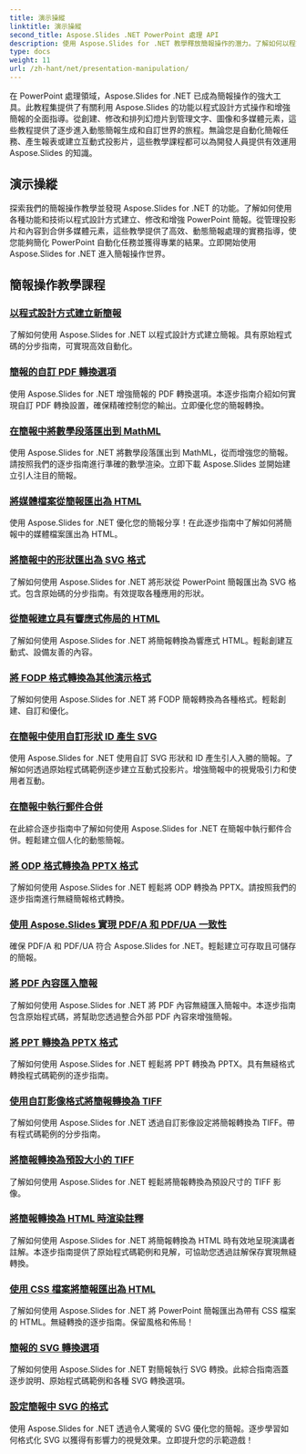 ```yaml
---
title: 演示操縱
linktitle: 演示操縱
second_title: Aspose.Slides .NET PowerPoint 處理 API
description: 使用 Aspose.Slides for .NET 教學釋放簡報操作的潛力。了解如何以程式設計方式動態建立、自訂和增強 PowerPoint 簡報。立即提升您的 PowerPoint 處理技能！
type: docs
weight: 11
url: /zh-hant/net/presentation-manipulation/
---
```

在 PowerPoint 處理領域，Aspose.Slides for .NET 已成為簡報操作的強大工具。此教程集提供了有關利用 Aspose.Slides 的功能以程式設計方式操作和增強簡報的全面指導。從創建、修改和排列幻燈片到管理文字、圖像和多媒體元素，這些教程提供了逐步進入動態簡報生成和自訂世界的旅程。無論您是自動化簡報任務、產生報表或建立互動式投影片，這些教學課程都可以為開發人員提供有效運用 Aspose.Slides 的知識。

## 演示操縱
探索我們的簡報操作教學並發現 Aspose.Slides for .NET 的功能。了解如何使用各種功能和技術以程式設計方式建立、修改和增強 PowerPoint 簡報。從管理投影片和內容到合併多媒體元素，這些教學提供了高效、動態簡報處理的實務指導，使您能夠簡化 PowerPoint 自動化任務並獲得專業的結果。立即開始使用 Aspose.Slides for .NET 進入簡報操作世界。

## 簡報操作教學課程
### [以程式設計方式建立新簡報](./create-new-presentations-programmatically/)
了解如何使用 Aspose.Slides for .NET 以程式設計方式建立簡報。具有原始程式碼的分步指南，可實現高效自動化。
### [簡報的自訂 PDF 轉換選項](./custom-pdf-conversion-options-for-presentations/)
使用 Aspose.Slides for .NET 增強簡報的 PDF 轉換選項。本逐步指南介紹如何實現自訂 PDF 轉換設置，確保精確控制您的輸出。立即優化您的簡報轉換。
### [在簡報中將數學段落匯出到 MathML](./export-math-paragraphs-to-mathml-in-presentations/)
使用 Aspose.Slides for .NET 將數學段落匯出到 MathML，從而增強您的簡報。請按照我們的逐步指南進行準確的數學渲染。立即下載 Aspose.Slides 並開始建立引人注目的簡報。
### [將媒體檔案從簡報匯出為 HTML](./export-media-files-to-html-from-presentation/)
使用 Aspose.Slides for .NET 優化您的簡報分享！在此逐步指南中了解如何將簡報中的媒體檔案匯出為 HTML。 
### [將簡報中的形狀匯出為 SVG 格式](./export-shapes-to-svg-format-from-presentation/)
了解如何使用 Aspose.Slides for .NET 將形狀從 PowerPoint 簡報匯出為 SVG 格式。包含原始碼的分步指南。有效提取各種應用的形狀。
### [從簡報建立具有響應式佈局的 HTML](./create-html-with-responsive-layout-from-presentation/)
了解如何使用 Aspose.Slides for .NET 將簡報轉換為響應式 HTML。輕鬆創建互動式、設備友善的內容。
### [將 FODP 格式轉換為其他演示格式](./convert-fodp-format-to-other-presentation-formats/)
了解如何使用 Aspose.Slides for .NET 將 FODP 簡報轉換為各種格式。輕鬆創建、自訂和優化。
### [在簡報中使用自訂形狀 ID 產生 SVG](./generate-svg-with-custom-shape-ids-in-presentations/)
使用 Aspose.Slides for .NET 使用自訂 SVG 形狀和 ID 產生引人入勝的簡報。了解如何透過原始程式碼範例逐步建立互動式投影片。增強簡報中的視覺吸引力和使用者互動。
### [在簡報中執行郵件合併](./perform-mail-merge-in-presentations/)
在此綜合逐步指南中了解如何使用 Aspose.Slides for .NET 在簡報中執行郵件合併。輕鬆建立個人化的動態簡報。
### [將 ODP 格式轉換為 PPTX 格式](./convert-odp-format-to-pptx-format/)
了解如何使用 Aspose.Slides for .NET 輕鬆將 ODP 轉換為 PPTX。請按照我們的逐步指南進行無縫簡報格式轉換。
### [使用 Aspose.Slides 實現 PDF/A 和 PDF/UA 一致性](./achieving-pdf-a-and-pdf-ua-conformance-with-aspose-slides/)
確保 PDF/A 和 PDF/UA 符合 Aspose.Slides for .NET。輕鬆建立可存取且可儲存的簡報。
### [將 PDF 內容匯入簡報](./import-pdf-content-into-presentations/)
了解如何使用 Aspose.Slides for .NET 將 PDF 內容無縫匯入簡報中。本逐步指南包含原始程式碼，將幫助您透過整合外部 PDF 內容來增強簡報。
### [將 PPT 轉換為 PPTX 格式](./convert-ppt-to-pptx-format/)
了解如何使用 Aspose.Slides for .NET 輕鬆將 PPT 轉換為 PPTX。具有無縫格式轉換程式碼範例的逐步指南。
### [使用自訂影像格式將簡報轉換為 TIFF](./convert-presentation-to-tiff-with-custom-image-format/)
了解如何使用 Aspose.Slides for .NET 透過自訂影像設定將簡報轉換為 TIFF。帶有程式碼範例的分步指南。
### [將簡報轉換為預設大小的 TIFF](./convert-presentation-to-tiff-with-default-size/)
了解如何使用 Aspose.Slides for .NET 輕鬆將簡報轉換為預設尺寸的 TIFF 影像。
### [將簡報轉換為 HTML 時渲染註釋](./render-notes-while-converting-presentation-to-html/)
了解如何使用 Aspose.Slides for .NET 將簡報轉換為 HTML 時有效地呈現演講者註解。本逐步指南提供了原始程式碼範例和見解，可協助您透過註解保存實現無縫轉換。 
### [使用 CSS 檔案將簡報匯出為 HTML](./export-presentation-to-html-with-css-files/)
了解如何使用 Aspose.Slides for .NET 將 PowerPoint 簡報匯出為帶有 CSS 檔案的 HTML。無縫轉換的逐步指南。保留風格和佈局！ 
### [簡報的 SVG 轉換選項](./svg-conversion-options-for-presentations/)
了解如何使用 Aspose.Slides for .NET 對簡報執行 SVG 轉換。此綜合指南涵蓋逐步說明、原始程式碼範例和各種 SVG 轉換選項。
### [設定簡報中 SVG 的格式](./formatting-svgs-in-presentations/)
使用 Aspose.Slides for .NET 透過令人驚嘆的 SVG 優化您的簡報。逐步學習如何格式化 SVG 以獲得有影響力的視覺效果。立即提升您的示範遊戲！ 